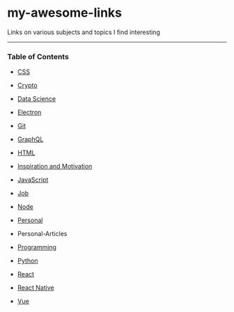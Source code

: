 # my-awesome-links
Links on various subjects and topics I find interesting

--- 

### Table of Contents

- [CSS](https://github.com/peoray/my-awesome-links/blob/master/links/css.md)

- [Crypto](https://github.com/peoray/my-awesome-links/blob/master/links/crypto.md)

- [Data Science](https://github.com/peoray/my-awesome-links/blob/master/links/biz-startup.md)

- [Electron](https://github.com/peoray/my-awesome-links/blob/master/links/electron.md)

- [Git](https://github.com/peoray/my-awesome-links/blob/master/links/git.md)

- [GraphQL](https://github.com/peoray/my-awesome-links/blob/master/links/graphql.md)

- [HTML](https://github.com/peoray/my-awesome-links/blob/master/links/html.md)

- [Inspiration and Motivation](https://github.com/peoray/my-awesome-links/blob/master/links/git.md)

- [JavaScript](https://github.com/peoray/my-awesome-links/blob/master/links/js.md)

- [Job](https://github.com/peoray/my-awesome-links/blob/master/links/job.md)

- [Node](https://github.com/peoray/my-awesome-links/blob/master/links/node.md)

- [Personal](personal_articles)

- Personal-Articles

- [Programming](https://github.com/peoray/my-awesome-links/blob/master/links/programning.md)

- [Python](https://github.com/peoray/my-awesome-links/blob/master/links/python.md)

- [React](https://github.com/peoray/my-awesome-links/blob/master/links/react.md)

- [React Native](https://github.com/peoray/my-awesome-links/blob/master/links/rn.md)

- [Vue](https://github.com/peoray/my-awesome-links/blob/master/links/vue.md)
